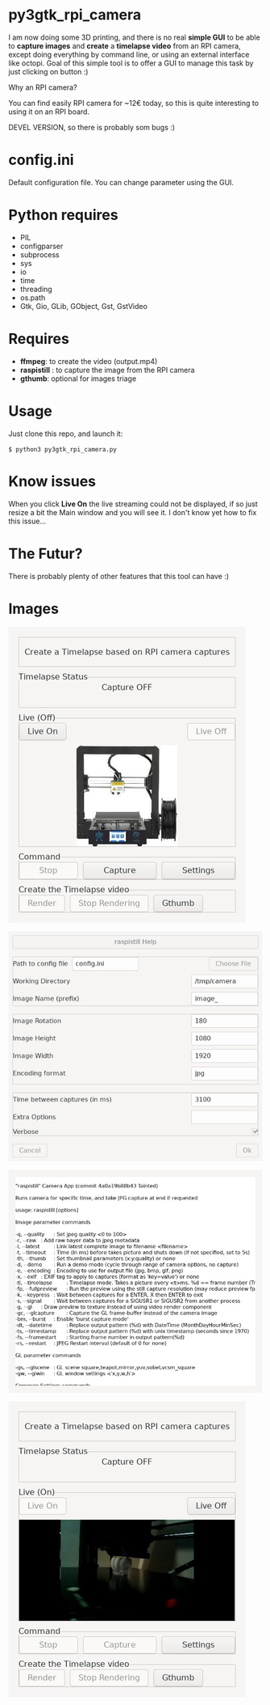 # py3gtk_rpi_camera

I am now doing some 3D printing, and there is no real **simple GUI** to be able to
**capture images** and **create** a **timelapse video** from an RPI camera, except doing everything
by command line, or using an external interface like octopi.
Goal of this simple tool is to offer a GUI to manage this task by just clicking
on button :)

Why an RPI camera?

You can find easily RPI camera for ~12€ today, so this is quite interesting to using it on an RPI board.

DEVEL VERSION, so there is probably som bugs :)

# config.ini

Default configuration file. You can change parameter using the GUI.

# Python requires

* PIL 
* configparser
* subprocess
* sys
* io
* time
* threading
* os.path
* Gtk, Gio, GLib, GObject, Gst, GstVideo

# Requires

* **ffmpeg**: to create the video (output.mp4)
* **raspistill** : to capture the image from the RPI camera
* **gthumb**: optional for images triage

# Usage

Just clone this repo, and launch it:
```
$ python3 py3gtk_rpi_camera.py
```

# Know issues

When you click **Live On** the live streaming could not be displayed,
if so just resize a bit the Main window and you will see it.
I don't know yet how to fix this issue...

# The Futur?

There is probably plenty of other features that this tool can have :)

# Images

![](images/interface.jpg)

![](images/settings.jpg)

![](images/help.jpg)

![](images/live.jpg)
